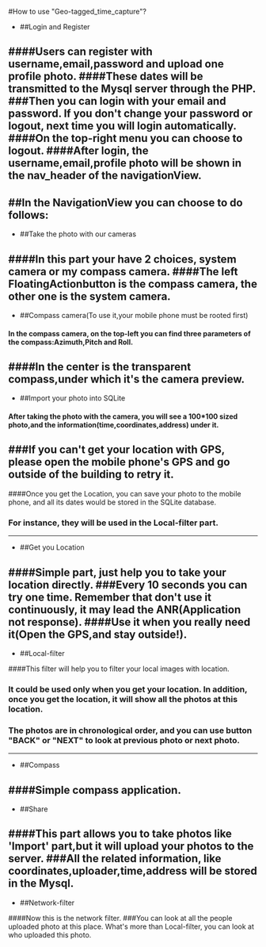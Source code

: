 #How to use "Geo-tagged_time_capture"?

- ##Login and Register 
 
 
####Users can register with username,email,password and upload one profile photo. 
####These dates will be transmitted to the Mysql server through the PHP. 
###Then you can login with your email and password. If you don't change your password or logout, next time you will login automatically.
####On the top-right menu you can choose to logout.
####After login, the username,email,profile photo will be shown in the nav_header of the navigationView.
 ---
 
##In the NavigationView you can choose to do follows:
 ---
  

- ##Take the photo with our cameras



####In this part your have 2 choices, system camera or my compass camera. 
####The left FloatingActionbutton is the compass camera, the other one is the system camera. 
--- 

- ##Compass camera(To use it,your mobile phone must be rooted first)
 
 
#### In the compass camera, on the top-left you can find three parameters of the compass:Azimuth,Pitch and Roll. 
####In the center is the transparent compass,under which it's the camera preview.
 ---

- ##Import your photo into SQLite

 
#### After taking the photo with the camera, you will see a 100*100 sized photo,and the information(time,coordinates,address) under it. 
###If you can't get your location with GPS, please open the mobile phone's GPS and go outside of the building to retry it.
---

####Once you get the Location, you can save your photo to the mobile phone, and all its dates would be stored in the SQLite database.
### For instance, they will be used in the Local-filter part.

---

 - ##Get you Location
 
 
####Simple part, just help you to take your location directly.
###Every 10 seconds you can try one time. Remember that don't use it continuously, it may lead the ANR(Application not response). 
####Use it when you really need it(Open the GPS,and stay outside!).
---
- ##Local-filter

 
####This filter will help you to filter your local images with location.
### It could be used only when you get your location. In addition, once you get the location, it will show all the photos at this location.
### The photos are in chronological order, and you can use button "BACK" or "NEXT" to look at previous  photo or next photo.
---
- ##Compass
 
 
####Simple compass application.
---
- ##Share
 
 
####This part allows you to take photos like 'Import' part,but it will upload your photos to the server. 
###All the related information, like coordinates,uploader,time,address will be stored in the Mysql.
---
- ##Network-filter

 
####Now this is the network filter.
###You can look at all the people uploaded photo at this place. What's more than Local-filter, you can look at who uploaded this photo.

 
 
